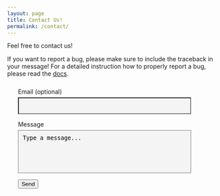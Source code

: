 ```yaml
---
layout: page
title: Contact Us!
permalink: /contact/
---
```


Feel free to contact us!

If you want to report a bug, please make sure to include the traceback in your message! For a detailed instruction how to properly report a bug, please read the [docs](/docs/explorer/logs/#how-to-report-a-bug).

<form action="https://formspree.io/f/mknpqqvy" method="POST" style="margin-left: 5%; margin-right: 15%; margin-top: 25px; margin-bottom: 25px">
  <label>
    Email (optional)
    <input type="text" name="_replyto" style="background-color: #f4f4f4; width: 100%; padding: 10px 10px; font-family: 'Courier New';margin-top: 5px; margin-bottom: 15px">
  </label>
  <label>
    Message
    <textarea name="message" style="width: 100%; height: 100px; background-color: #f4f4f4; resize: none; padding: 10px 10px;margin-top: 5px; margin-bottom: 15px">Type a message...</textarea>
  </label>
  <label>
    <button type="submit">Send</button>
  </label>
</form>

<!--
{:refdef: style="text-align: center;"}
![](/assets/img/contact_pic.jpg)
{: refdef}
-->
